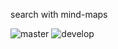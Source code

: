 search with mind-maps

![master](https://travis-ci.org/hooor/mind_searcher.svg?branch=master "")
![develop](https://travis-ci.org/hooor/mind_searcher.svg?branch=develop "")


